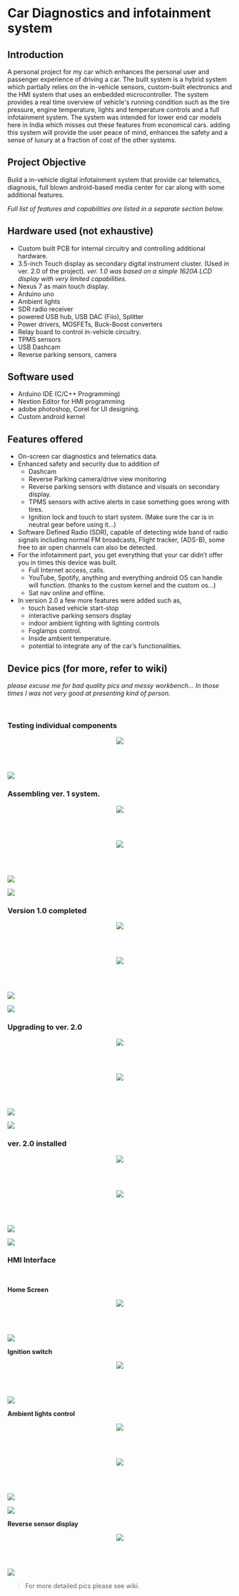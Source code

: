 # Car Diagnostics and infotainment system

## Introduction

A personal project for my car which enhances the personal user and passenger experience of driving a car. The built system is a hybrid system which partially relies on the in-vehicle sensors, custom-built electronics and the HMI system that uses an embedded microcontroller. The system provides a real time overview of vehicle's running condition such as the tire pressure, engine temperature, lights and temperature controls and a full infotainment system. The system was intended for lower end car models here in India which misses out these features from economical cars. adding this system will provide the user peace of mind, enhances the safety and a sense of luxury at a fraction of cost of the other systems.

## Project Objective

Build a in-vehicle digital infotainment system that provide car telematics, diagnosis, full blown android-based media center for car along with some additional features.

*Full list of features and capabilities are listed in a separate section below.*

## Hardware used (not exhaustive)

-   Custom built PCB for internal circuitry and controlling additional hardware.
-   3.5-inch Touch display as secondary digital instrument cluster. (Used in ver. 2.0 of the project). *ver. 1.0 was based on a simple 1620A LCD display with very limited capabilities.*
-   Nexus 7 as main touch display.
-   Arduino uno
-   Ambient lights
-   SDR radio receiver
-   powered USB hub, USB DAC (Fiio), Splitter
-   Power drivers, MOSFETs, Buck-Boost converters
-   Relay board to control in-vehicle circuitry.
-   TPMS sensors
-   USB Dashcam
-   Reverse parking sensors, camera

## Software used

-   Arduino IDE (C/C++ Programming)
-   Nextion Editor for HMI programming
-   adobe photoshop, Corel for UI designing.
-   Custom android kernel

## Features offered

-   On-screen car diagnostics and telematics data.
-   Enhanced safety and security due to addition of
    -   Dashcam
    -   Reverse Parking camera/drive view monitoring
    -   Reverse parking sensors with distance and visuals on secondary display.
    -   TPMS sensors with active alerts in case something goes wrong with tires.
    -   Ignition lock and touch to start system. (Make sure the car is in neutral gear before using it…)
-   Software Defined Radio (SDR), capable of detecting wide band of radio signals including normal FM broadcasts, Flight tracker, (ADS-B), some free to air open channels can also be detected.
-   For the infotainment part, you get everything that your car didn’t offer you in times this device was built.
    -   Full Internet access, calls.
    -   YouTube, Spotify, anything and everything android OS can handle will function. (thanks to the custom kernel and the custom os…)
    -   Sat nav online and offline.
-   In version 2.0 a few more features were added such as,
    -   touch based vehicle start-stop
    -   interactive parking sensors display
    -   indoor ambient lighting with lighting controls
    -   Foglamps control.
    -   Inside ambient temperature.
    -   potential to integrate any of the car’s functionalities.

#### 

## Device pics (for more, refer to wiki)

*please excuse me for bad quality pics and messy workbench… In those times I was not very good at presenting kind of person.*

<br/>

### Testing individual components

<p align="Center">
  <img src="/osama.tasneem/Car_infotainment_system/wiki/raw/images/9d388ebacfb8417c4566902f714d3e09.jpeg">
</p>

<!--- <p align="Center"> <i>"note: logo copyright belongs to Micro-Star INT'L CO., LTD" </i></p> --->

<br/>
<br/>


![](images/9d388ebacfb8417c4566902f714d3e09.jpeg)

### Assembling ver. 1 system.

<p align="Center">
  <img src="/osama.tasneem/Car_infotainment_system/wiki/raw/images/f7eedbf5f4ca087268f1d76b12a5db2a.jpeg">
</p>

<br/>
<br/>

<p align="Center">
  <img src="/osama.tasneem/Car_infotainment_system/wiki/raw/images/171357ff35640d9dc3c4047a2f29333c.jpeg">
</p>

<br/>
<br/>

![](images/f7eedbf5f4ca087268f1d76b12a5db2a.jpeg)

![](images/171357ff35640d9dc3c4047a2f29333c.jpeg)

### Version 1.0 completed

<p align="Center">
  <img src="/osama.tasneem/Car_infotainment_system/wiki/raw/images/02dcefdb7e5eea76cb40dc7a3868d732.jpeg">
</p>

<br/>
<br/>

<p align="Center">
  <img src="/osama.tasneem/Car_infotainment_system/wiki/raw/images/e37f7464d839af581979ec15eb30d827.jpeg">
</p>

<br/>
<br/>

![](images/02dcefdb7e5eea76cb40dc7a3868d732.jpeg)

![](images/e37f7464d839af581979ec15eb30d827.jpeg)

### Upgrading to ver. 2.0

<p align="Center">
  <img src="/osama.tasneem/Car_infotainment_system/wiki/raw/images/af5d03618712d2e5069a821a6ada92b9.jpeg">
</p>

<br/>
<br/>

<p align="Center">
  <img src="/osama.tasneem/Car_infotainment_system/wiki/raw/images/4266169d7aa75448afd3d20935274a08.jpeg">
</p>

<br/>
<br/>


![](images/af5d03618712d2e5069a821a6ada92b9.jpeg)

![](images/4266169d7aa75448afd3d20935274a08.jpeg)

### ver. 2.0 installed


<p align="Center">
  <img src="/osama.tasneem/Car_infotainment_system/wiki/raw/images/5271e4fcdbb2cffbff6aa26edf78f724.jpeg">
</p>

<br/>
<br/>

<p align="Center">
  <img src="/osama.tasneem/Car_infotainment_system/wiki/raw/images/d6f7f290c4efc46ee3d61d01c9a8625c.jpeg">
</p>

<br/>
<br/>


![](images/5271e4fcdbb2cffbff6aa26edf78f724.jpeg)

![](images/d6f7f290c4efc46ee3d61d01c9a8625c.jpeg)


### HMI Interface
<br/>

**Home Screen**

<p align="Center">
  <img src="/osama.tasneem/Car_infotainment_system/wiki/raw/images/eaf3e9bba1395512a6107e3924d26f5d.png">
</p>

<br/>
<br/>

![](images/eaf3e9bba1395512a6107e3924d26f5d.png)

**Ignition switch**

<p align="Center">
  <img src="/osama.tasneem/Car_infotainment_system/wiki/raw/images/a88818149587a8f79bd5a79bc5407ab1.png">
</p>

<br/>
<br/>

![](images/a88818149587a8f79bd5a79bc5407ab1.png)

**Ambient lights control**

<p align="Center">
  <img src="/osama.tasneem/Car_infotainment_system/wiki/raw/images/f5322579174f9958e9a22e8f3bbb16b5.png">
</p>

<br/>
<br/>

<p align="Center">
  <img src="/osama.tasneem/Car_infotainment_system/wiki/raw/images/03946da73d038f187458a8008e1b53a4.png">
</p>

<br/>
<br/>

![](images/f5322579174f9958e9a22e8f3bbb16b5.png)

![](images/03946da73d038f187458a8008e1b53a4.png)

**Reverse sensor display**

<p align="Center">
  <img src="/osama.tasneem/Car_infotainment_system/wiki/raw/images/52b4b8d50843daac27cac4ed1621e7ac.png">
</p>

<br/>
<br/>


![](images/52b4b8d50843daac27cac4ed1621e7ac.png)

> For more detailed pics please see wiki.

